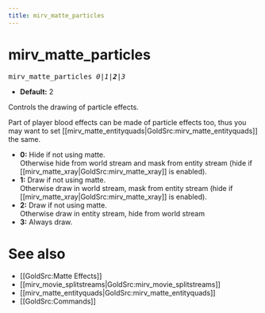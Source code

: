 ```yaml
---
title: mirv_matte_particles
---
```


# mirv_matte_particles

<tt>mirv_matte_particles _0|1|**2**|3_</tt>

* **Default:** 2

Controls the drawing of particle effects.

Part of player blood effects can be made of particle effects too, thus you may want to set [[mirv_matte_entityquads|GoldSrc:mirv_matte_entityquads]] the same.

* **0:** Hide if not using matte.<br />Otherwise hide from world stream and mask from entity stream (hide if [[mirv_matte_xray|GoldSrc:mirv_matte_xray]] is enabled).
* **1:** Draw if not using matte.<br />Otherwise draw in world stream, mask from entity stream (hide if [[mirv_matte_xray|GoldSrc:mirv_matte_xray]] is enabled).
* **2:** Draw if not using matte.<br />Otherwise draw in entity stream, hide from world stream
* **3:** Always draw.

# See also

* [[GoldSrc:Matte Effects]]
* [[mirv_movie_splitstreams|GoldSrc:mirv_movie_splitstreams]]
* [[mirv_matte_entityquads|GoldSrc:mirv_matte_entityquads]]
* [[GoldSrc:Commands]]
